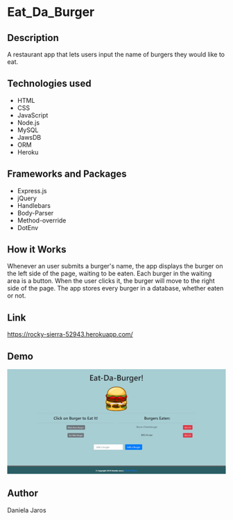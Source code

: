# Eat_Da_Burger

## Description
 A restaurant app that lets users input the name of burgers they would like to eat.

## Technologies used

* HTML
* CSS
* JavaScript
* Node.js
* MySQL
* JawsDB
* ORM
* Heroku

## Frameworks and Packages

* Express.js
* jQuery
* Handlebars
* Body-Parser
* Method-override
* DotEnv

## How it Works
Whenever an user submits a burger's name, the app displays the burger on the left side of the page, waiting to be eaten.
Each burger in the waiting area is a button. When the user clicks it, the burger will move to the right side of the page.
The app stores every burger in a database, whether eaten or not.

## Link
https://rocky-sierra-52943.herokuapp.com/

## Demo 
![burger video](/public/assets/img/demo2.gif)

## Author
Daniela Jaros